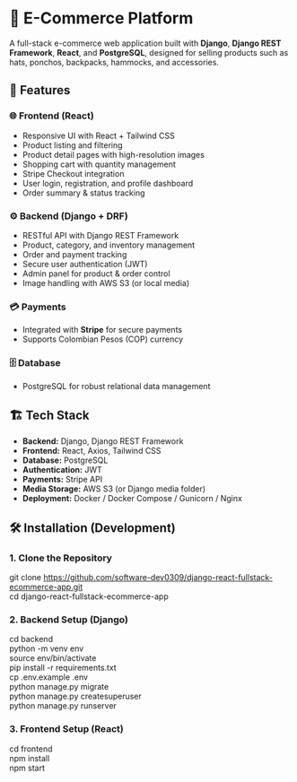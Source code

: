 # 🛒 E-Commerce Platform

A full-stack e-commerce web application built with **Django**, **Django REST Framework**, **React**, and **PostgreSQL**, designed for selling products such as hats, ponchos, backpacks, hammocks, and accessories.

## 🚀 Features

### 🌐 Frontend (React)
- Responsive UI with React + Tailwind CSS
- Product listing and filtering
- Product detail pages with high-resolution images
- Shopping cart with quantity management
- Stripe Checkout integration
- User login, registration, and profile dashboard
- Order summary & status tracking

### ⚙️ Backend (Django + DRF)
- RESTful API with Django REST Framework
- Product, category, and inventory management
- Order and payment tracking
- Secure user authentication (JWT)
- Admin panel for product & order control
- Image handling with AWS S3 (or local media)

### 💳 Payments
- Integrated with **Stripe** for secure payments
- Supports Colombian Pesos (COP) currency

### 🗄️ Database
- PostgreSQL for robust relational data management

## 🏗️ Tech Stack

- **Backend:** Django, Django REST Framework
- **Frontend:** React, Axios, Tailwind CSS
- **Database:** PostgreSQL
- **Authentication:** JWT
- **Payments:** Stripe API
- **Media Storage:** AWS S3 (or Django media folder)
- **Deployment:** Docker / Docker Compose / Gunicorn / Nginx

## 🛠️ Installation (Development)

### 1. Clone the Repository  

git clone https://github.com/software-dev0309/django-react-fullstack-ecommerce-app.git<br>
cd  django-react-fullstack-ecommerce-app

### 2. Backend Setup (Django)

cd backend<br>
python -m venv env<br>
source env/bin/activate<br>
pip install -r requirements.txt<br>
cp .env.example .env<br>
python manage.py migrate<br>
python manage.py createsuperuser<br>
python manage.py runserver

### 3. Frontend Setup (React)

cd frontend<br>
npm install<br>
npm start<br>
